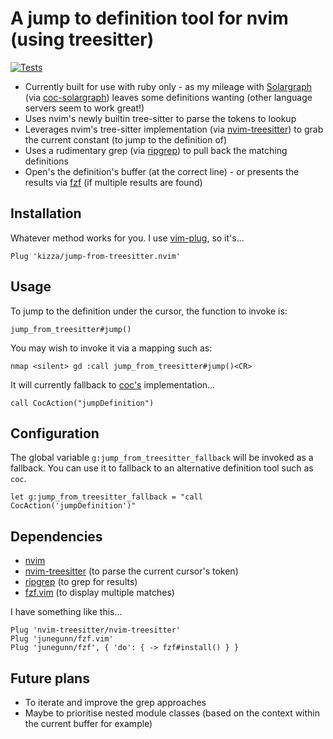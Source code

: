 # A jump to definition tool for nvim (using treesitter)
[![Tests](https://github.com/kizza/jump-from-treesitter.nvim/actions/workflows/tests.yml/badge.svg)](https://github.com/kizza/jump-from-treesitter.nvim/actions/workflows/tests.yml)

- Currently built for use with ruby only - as my mileage with [Solargraph](https://solargraph.org/) (via [coc-solargraph](https://github.com/neoclide/coc-solargraph)) leaves some definitions wanting (other language servers seem to work great!)
- Uses nvim's newly builtin tree-sitter  to parse the tokens to lookup
- Leverages nvim's tree-sitter implementation (via [nvim-treesitter](https://github.com/nvim-treesitter/nvim-treesitter)) to grab the current constant (to jump to the definition of)
- Uses a rudimentary grep (via [ripgrep](https://github.com/BurntSushi/ripgrep)) to pull back the matching definitions
- Open's the definition's buffer (at the correct line) - or presents the results via [fzf](https://github.com/junegunn/fzf.vim) (if multiple results are found)

## Installation

Whatever method works for you.  I use [vim-plug](https://github.com/junegunn/vim-plug), so it's...

```vim
Plug 'kizza/jump-from-treesitter.nvim'
```

## Usage

To jump to the definition under the cursor, the function to invoke is:
```vim
jump_from_treesitter#jump()
```

You may wish to invoke it via a mapping such as:
```vim
nmap <silent> gd :call jump_from_treesitter#jump()<CR>
```

It will currently fallback to [coc's](https://github.com/neoclide/coc.nvim) implementation...
```vim
call CocAction("jumpDefinition")
```

## Configuration

The global variable `g:jump_from_treesitter_fallback` will be invoked as a fallback.
You can use it to fallback to an alternative definition tool such as `coc`.
```
let g:jump_from_treesitter_fallback = "call CocAction('jumpDefinition')"
```

## Dependencies

- [nvim](https://neovim.io/)
- [nvim-treesitter](https://github.com/nvim-treesitter/nvim-treesitter) (to parse the current cursor's token)
- [ripgrep](https://github.com/BurntSushi/ripgrep) (to grep for results)
- [fzf.vim](https://github.com/junegunn/fzf.vim) (to display multiple matches)

I have something like this...
```vim
Plug 'nvim-treesitter/nvim-treesitter'
Plug 'junegunn/fzf.vim'
Plug 'junegunn/fzf', { 'do': { -> fzf#install() } }
```


## Future plans

- To iterate and improve the grep approaches
- Maybe to prioritise nested module classes (based on the context within the current buffer for example)


